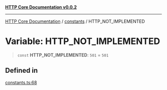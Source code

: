 [**HTTP Core Documentation v0.0.2**](../../README.md)

***

[HTTP Core Documentation](../../modules.md) / [constants](../README.md) / HTTP\_NOT\_IMPLEMENTED

# Variable: HTTP\_NOT\_IMPLEMENTED

> `const` **HTTP\_NOT\_IMPLEMENTED**: `501` = `501`

## Defined in

[constants.ts:68](https://github.com/stonemjs/http-core/blob/ed7c2187bd85b6877da7cd9f8c94448716446e07/src/constants.ts#L68)
